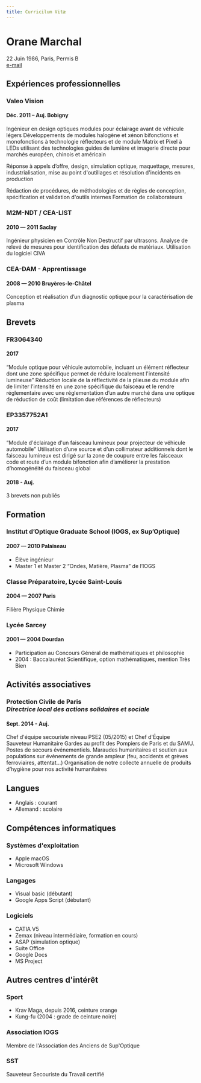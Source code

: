 ```yaml
---
title: Curricilum Vitæ
---
```


# Orane Marchal
22 Juin 1986, Paris, Permis B<br>
[e-mail](http://www.google.com/recaptcha/mailhide/d?k=016dT9F32kI81GY_8tWNEQnw==&c=5oUChofw9zY4ShBRnb91YdO5xfxF2p0q1zPcqttNxYA=)

## Expériences professionnelles

### Valeo Vision
#### <span class="fa fa-calendar"></span> Déc. 2011 – Auj. <span class="fa fa-map-marker"></span> Bobigny

Ingénieur en design optiques modules pour éclairage avant de véhicule légers
Développements de modules halogène et xénon bifonctions et monofonctions à technologie réflecteurs et de module Matrix et Pixel à LEDs utilisant des technologies guides de lumière et imagerie directe pour marchés européen, chinois et américain 

Réponse à appels d’offre, design, simulation optique, maquettage, mesures, industrialisation, mise au point d'outillages et résolution d'incidents en production

Rédaction de procédures, de méthodologies et de règles de conception, spécification et validation d'outils internes
Formation de collaborateurs

### M2M-NDT / CEA-LIST
#### <span class="fa fa-calendar"></span> 2010 — 2011 <span class="fa fa-map-marker"></span> Saclay

Ingénieur physicien en Contrôle Non Destructif par ultrasons. Analyse de relevé de mesures pour identification des défauts de matériaux. Utilisation du logiciel CIVA

### CEA-DAM - Apprentissage
#### <span class="fa fa-calendar"></span> 2008 — 2010 <span class="fa fa-map-marker"></span> Bruyères-le-Châtel

Conception et réalisation d’un diagnostic optique pour la caractérisation de plasma

## Brevets

### FR3064340
#### <span class="fa fa-calendar"></span> 2017
“Module optique pour véhicule automobile, incluant un élément réflecteur dont une zone spécifique permet de réduire localement l'intensité lumineuse” 
Réduction locale de la réflectivité de la plieuse du module afin de limiter l’intensité en une zone spécifique du faisceau et le rendre réglementaire avec une réglementation d’un autre marché dans une optique de réduction de coût (limitation due références de réflecteurs)

### EP3357752A1
#### <span class="fa fa-calendar"></span> 2017
“Module d'éclairage d'un faisceau lumineux pour projecteur de véhicule automobile”
Utilisation d’une source et d’un collimateur additionnels dont le faisceau lumineux est dirigé sur la zone de coupure entre les faisceaux code et route d’un module bifonction afin d’améliorer la prestation d’homogénéité du faisceau global

#### <span class="fa fa-calendar"></span> 2018 - Auj.
3 brevets non publiés

## Formation

### Institut d’Optique Graduate School (IOGS, ex Sup’Optique)
#### <span class="fa fa-calendar"></span> 2007 — 2010 <span class="fa fa-map-marker"></span> Palaiseau

 * Élève ingénieur
 * Master 1 et Master 2 “Ondes, Matière, Plasma” de l’IOGS

### Classe Préparatoire, Lycée Saint-Louis
#### <span class="fa fa-calendar"></span> 2004 — 2007 <span class="fa fa-map-marker"></span> Paris

Filière Physique Chimie

### Lycée Sarcey
#### <span class="fa fa-calendar"></span> 2001 — 2004 <span class="fa fa-map-marker"></span> Dourdan

 * Participation au Concours Général de mathématiques et philosophie
 * 2004 : Baccalauréat Scientifique, option mathématiques, mention Très Bien

## Activités associatives

### Protection Civile de Paris<br>*Directrice local des actions solidaires et sociale*
#### <span class="fa fa-calendar"></span>Sept. 2014 - Auj.

Chef d'équipe secouriste niveau PSE2 (05/2015) et Chef d'Équipe Sauveteur Humanitaire  Gardes au profit des Pompiers de Paris et du SAMU. Postes de secours événementiels. Maraudes humanitaires et soutien aux populations sur évènements de grande ampleur (feu, accidents et grèves ferroviaires, attentat…)
Organisation de notre collecte annuelle de produits d’hygiène pour nos activité humanitaires

## Langues

 * Anglais : courant
 * Allemand : scolaire

## Compétences informatiques

### Systèmes d'exploitation

 * Apple macOS
 * Microsoft Windows

### Langages

 * Visual basic (débutant)
 * Google Apps Script (débutant)


### Logiciels

 * CATIA V5
 * Zemax (niveau intermédiaire, formation en cours)
 * ASAP (simulation optique)
 * Suite Office
 * Google Docs
 * MS Project

## Autres centres d'intérêt

### Sport

* Krav Maga, depuis 2016, ceinture orange
* Kung-fu (2004 : grade de ceinture noire)

### Association IOGS

Membre de l'Association des Anciens de Sup'Optique

### SST

Sauveteur Secouriste du Travail certifié
